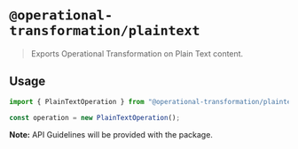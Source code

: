 # `@operational-transformation/plaintext`

> Exports Operational Transformation on Plain Text content.

## Usage

```ts
import { PlainTextOperation } from "@operational-transformation/plaintext";

const operation = new PlainTextOperation();
```

**Note:** API Guidelines will be provided with the package.
